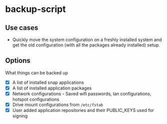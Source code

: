 # backup-script

## Use cases
- Quickly move the system configuration on a freshly installed system and get the old configuration (with all the packages already installed) setup.

## Options
What things can be backed up
- [x] A list of installed snap applications
- [x] A list of installed application packages
- [x] Network configurations - Saved wifi passwords, lan configurations, hotspot configurations
- [x] Drive mount configurations from `/etc/fstab`
- [x] User added application repositories and their PUBLIC_KEYS used for signing

